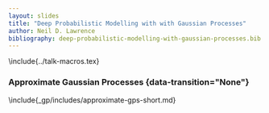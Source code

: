 ```yaml
---
layout: slides
title: "Deep Probabilistic Modelling with with Gaussian Processes"
author: Neil D. Lawrence
bibliography: deep-probabilistic-modelling-with-gaussian-processes.bib
---
```


\include{../talk-macros.tex}

### Approximate Gaussian Processes {data-transition="None"}

\include{_gp/includes/approximate-gps-short.md}


